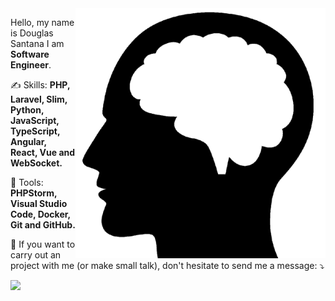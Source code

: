 <img src="https://raw.githubusercontent.com/douglasz1/douglasz1/main/pasta/computer-illustration.png" min-width="400px" max-width="400px" width="400px" align="right">

<p align="left"> 
  Hello, my name is Douglas Santana I am <strong>Software Engineer</strong>.<br>
</p>

<p align="left">
  ✍ Skills: <strong>PHP, Laravel, Slim, Python, JavaScript, TypeScript, Angular, React, Vue and WebSocket.</strong>
</p>

<p align="left">
  💼 Tools: <strong>PHPStorm, Visual Studio Code, Docker, Git and GitHub.</strong>
</p>

<p align="left">
  💌 If you want to carry out an project with me (or make small talk), don't hesitate to send me a message: ⤵️
</p>

<p align="left">
   
  <a href="https://www.linkedin.com/in/douglasdna" alt="Linkedin">
  <img src="https://img.shields.io/badge/-Linkedin-0e76a8?style=for-the-badge&logo=Linkedin&logoColor=white&link=https://www.linkedin.com/in/douglasdna/" /></a>

</p>  
